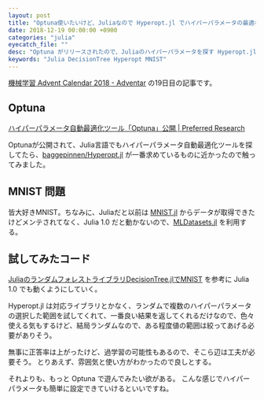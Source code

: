 ```yaml
---
layout: post
title: "Optuna使いたいけど、Juliaなので Hyperopt.jl でハイパーパラメータの最適な値を探す(Julia 1.0)"
date: 2018-12-19 00:00:00 +0900
categories: "julia"
eyecatch_file: ""
desc: "Optuna がリリースされたので、Juliaのハイパーパラメータを探す Hyperopt.jl を使ってみました。"
keywords: "Julia DecisionTree Hyperopt MNIST"
---
```


[機械学習 Advent Calendar 2018 \- Adventar](https://adventar.org/calendars/3119) の19日目の記事です。

## Optuna

[ハイパーパラメータ自動最適化ツール「Optuna」公開 \| Preferred Research](https://research.preferred.jp/2018/12/optuna-release/)

Optunaが公開されて、Julia言語でもハイパーパラメータ自動最適化ツールを探してたら、[baggepinnen/Hyperopt\.jl](https://github.com/baggepinnen/Hyperopt.jl) が一番求めているものに近かったので触ってみました。

## MNIST 問題
皆大好きMNIST。ちなみに、Juliaだと以前は [MNIST\.jl](https://github.com/johnmyleswhite/MNIST.jl) からデータが取得できたけどメンテされてなく、Julia 1.0 だと動かないので、[MLDatasets\.jl](https://github.com/JuliaML/MLDatasets.jl) を利用する。

## 試してみたコード
[JuliaのランダムフォレストライブラリDecisionTree\.jlでMNIST](https://masatoi.github.io/2017/07/10/julia-random-forest-mnist) を参考に Julia 1.0 でも動くようにしていく。

Hyperopt.jl は対応ライブラリとかなく、ランダムで複数のハイパーパラメータの選択した範囲を試してくれて、一番良い結果を返してくれるだけなので、色々使える気もするけど、結局ランダムなので、ある程度値の範囲は絞ってあげる必要がありそう。

<amp-gist
  data-gistid="4e4fa62af6471bae0a3b04482b54ea32"
  layout="fixed-height"
  height="225">
</amp-gist>

無事に正答率は上がったけど、過学習の可能性もあるので、そこら辺は工夫が必要そう。
とりあえず、雰囲気と使い方がわかったので良しとする。

それよりも、もっと Optuna で遊んでみたい欲がある。
こんな感じでハイパーパラメータも簡単に設定できていけるといいですね。
